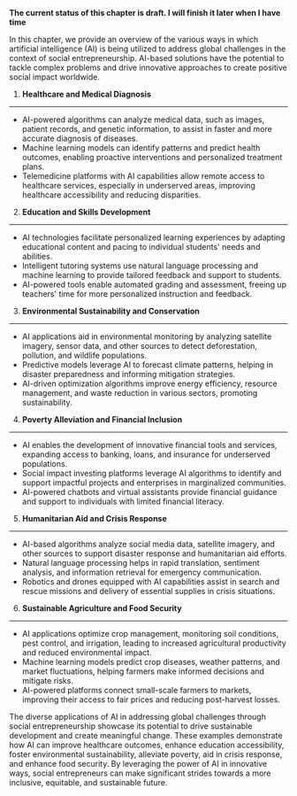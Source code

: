**The current status of this chapter is draft. I will finish it later when I have time**

In this chapter, we provide an overview of the various ways in which artificial intelligence (AI) is being utilized to address global challenges in the context of social entrepreneurship. AI-based solutions have the potential to tackle complex problems and drive innovative approaches to create positive social impact worldwide.

1. **Healthcare and Medical Diagnosis**
---------------------------------------

* AI-powered algorithms can analyze medical data, such as images, patient records, and genetic information, to assist in faster and more accurate diagnosis of diseases.
* Machine learning models can identify patterns and predict health outcomes, enabling proactive interventions and personalized treatment plans.
* Telemedicine platforms with AI capabilities allow remote access to healthcare services, especially in underserved areas, improving healthcare accessibility and reducing disparities.

2. **Education and Skills Development**
---------------------------------------

* AI technologies facilitate personalized learning experiences by adapting educational content and pacing to individual students' needs and abilities.
* Intelligent tutoring systems use natural language processing and machine learning to provide tailored feedback and support to students.
* AI-powered tools enable automated grading and assessment, freeing up teachers' time for more personalized instruction and feedback.

3. **Environmental Sustainability and Conservation**
----------------------------------------------------

* AI applications aid in environmental monitoring by analyzing satellite imagery, sensor data, and other sources to detect deforestation, pollution, and wildlife populations.
* Predictive models leverage AI to forecast climate patterns, helping in disaster preparedness and informing mitigation strategies.
* AI-driven optimization algorithms improve energy efficiency, resource management, and waste reduction in various sectors, promoting sustainability.

4. **Poverty Alleviation and Financial Inclusion**
--------------------------------------------------

* AI enables the development of innovative financial tools and services, expanding access to banking, loans, and insurance for underserved populations.
* Social impact investing platforms leverage AI algorithms to identify and support impactful projects and enterprises in marginalized communities.
* AI-powered chatbots and virtual assistants provide financial guidance and support to individuals with limited financial literacy.

5. **Humanitarian Aid and Crisis Response**
-------------------------------------------

* AI-based algorithms analyze social media data, satellite imagery, and other sources to support disaster response and humanitarian aid efforts.
* Natural language processing helps in rapid translation, sentiment analysis, and information retrieval for emergency communication.
* Robotics and drones equipped with AI capabilities assist in search and rescue missions and delivery of essential supplies in crisis situations.

6. **Sustainable Agriculture and Food Security**
------------------------------------------------

* AI applications optimize crop management, monitoring soil conditions, pest control, and irrigation, leading to increased agricultural productivity and reduced environmental impact.
* Machine learning models predict crop diseases, weather patterns, and market fluctuations, helping farmers make informed decisions and mitigate risks.
* AI-powered platforms connect small-scale farmers to markets, improving their access to fair prices and reducing post-harvest losses.

The diverse applications of AI in addressing global challenges through social entrepreneurship showcase its potential to drive sustainable development and create meaningful change. These examples demonstrate how AI can improve healthcare outcomes, enhance education accessibility, foster environmental sustainability, alleviate poverty, aid in crisis response, and enhance food security. By leveraging the power of AI in innovative ways, social entrepreneurs can make significant strides towards a more inclusive, equitable, and sustainable future.
